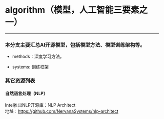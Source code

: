 # algorithm（模型，人工智能三要素之一）
-----------------------------
### 本分支主要汇总AI开源模型，包括模型方法、模型训练架构等。

* methods：深度学习方法。

* systems: 训练框架

### 其它资源列表
#### 自然语言处理（NLP）

Intel推出NLP开源库：NLP Architect </br>
地址：https://github.com/NervanaSystems/nlp-architect
